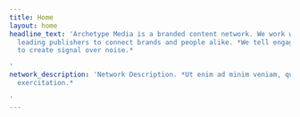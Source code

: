 ```yaml
---
title: Home
layout: home
headline_text: 'Archetype Media is a branded content network. We work with the world’s
  leading publishers to connect brands and people alike. *We tell engaging stories
  to create signal over noise.*

'
network_description: 'Network Description. *Ut enim ad minim veniam, quis nostrud
  exercitation.*

'
---
```


